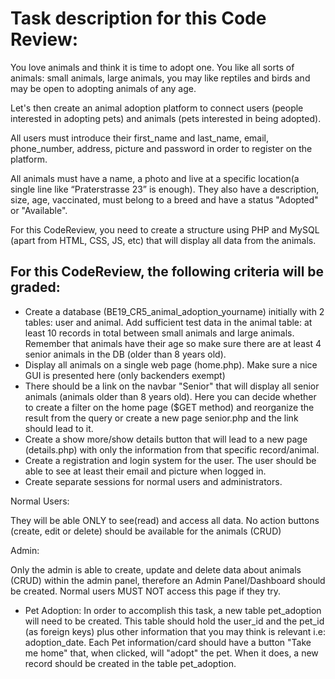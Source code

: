 # Task description for this Code Review:

You love animals and think it is time to adopt one. You like all sorts of animals: small animals, large animals, you may like reptiles and birds and may be open to adopting animals of any age. 

Let's then create an animal adoption platform to connect users (people interested in adopting pets) and animals (pets interested in being adopted). 

All users must introduce their first_name and last_name, email, phone_number, address, picture and password in order to register on the platform.

All animals must have a name, a photo and live at a specific location(a single line like “Praterstrasse 23” is enough). They also have a description, size, age, vaccinated, must belong to a breed and have a status "Adopted" or "Available".

For this CodeReview, you need to create a structure using PHP and MySQL (apart from HTML, CSS, JS, etc) that will display all data from the animals.

## For this CodeReview, the following criteria will be graded:

- Create a database (BE19_CR5_animal_adoption_yourname) initially with 2 tables: user and animal. Add sufficient test data in the animal table: at least 10 records in total between small animals and large animals. Remember that animals have their age so make sure there are at least 4 senior animals in the DB (older than 8 years old).
- Display all animals on a single web page (home.php). Make sure a nice GUI is presented here (only backenders exempt)
- There should be a link on the navbar "Senior" that will display all senior animals (animals older than 8 years old). Here you can decide whether to create a filter on the home page ($GET method) and reorganize the result from the query or create a new page senior.php and the link should lead to it.
- Create a show more/show details button that will lead to a new page (details.php) with only the information from that specific record/animal.
- Create a registration and login system for the user. The user should be able to see at least their email and picture when logged in.
- Create separate sessions for normal users and administrators.

Normal Users:

They will be able ONLY to see(read) and access all data. No action buttons (create, edit or delete) should be available for the animals (CRUD)

Admin:

Only the admin is able to create, update and delete data about animals (CRUD) within the admin panel, therefore an Admin Panel/Dashboard  should be created. Normal users MUST NOT access this page if they try.

- Pet Adoption: In order to accomplish this task, a new table pet_adoption will need to be created. This table should hold the user_id and the pet_id (as foreign keys) plus other information that you may think is relevant i.e: adoption_date. Each Pet information/card should have a button "Take me home" that, when clicked, will "adopt" the pet. When it does, a new record should be created in the table pet_adoption.
